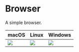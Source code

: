 # Browser

A simple browser.

|  macOS            |    Linux          |  Windows          |
| ----------------- | ----------------- | ----------------- |
| ![][mac-browser]  | ![][linux-browser] | ![][win-browser]  |

[mac-browser]: https://cdn.rawgit.com/yue/yue-app-samples/a589453/browser/screenshots/mac_browser.png
[linux-browser]: https://cdn.rawgit.com/yue/yue-app-samples/a589453/browser/screenshots/linux_browser.png
[win-browser]: https://cdn.rawgit.com/yue/yue-app-samples/a589453/browser/screenshots/win_browser.png
